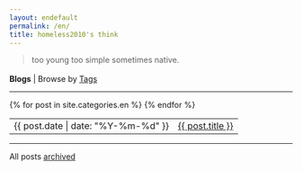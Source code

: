 ```yaml
---
layout: endefault
permalink: /en/
title: homeless2010's think
---
```


<article>
<blockquote><p> 
too young too simple sometimes native.
</p></blockquote>
</article>

<p style="margin-top:1.2em;margin-bottom:0;"><b>Blogs</b> | Browse by <a href="/enarchive#tags">Tags</a></p>
<hr>
<table>
{% for post in site.categories.en %}
<tr id="blog-table">
<td>{{ post.date | date: "%Y-%m-%d" }}</td>
<td><a class="post-list-item" href="{{ post.url | prepend: site.baseurl }}">{{ post.title }}</a></td>
</tr>
{% endfor %}
</table>
<hr>
<p>All posts <a href="/enarchive">archived</a></p>
